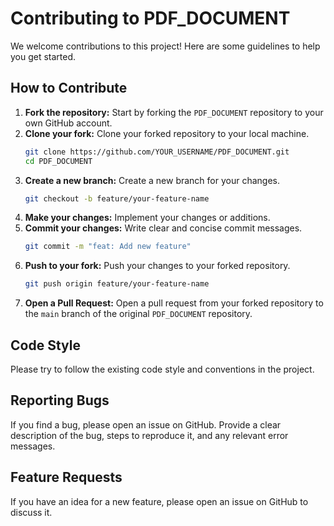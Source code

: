 # Contributing to PDF_DOCUMENT

We welcome contributions to this project! Here are some guidelines to help you get started.

## How to Contribute

1.  **Fork the repository:** Start by forking the `PDF_DOCUMENT` repository to your own GitHub account.
2.  **Clone your fork:** Clone your forked repository to your local machine.
    ```bash
    git clone https://github.com/YOUR_USERNAME/PDF_DOCUMENT.git
    cd PDF_DOCUMENT
    ```
3.  **Create a new branch:** Create a new branch for your changes.
    ```bash
    git checkout -b feature/your-feature-name
    ```
4.  **Make your changes:** Implement your changes or additions.
5.  **Commit your changes:** Write clear and concise commit messages.
    ```bash
    git commit -m "feat: Add new feature"
    ```
6.  **Push to your fork:** Push your changes to your forked repository.
    ```bash
    git push origin feature/your-feature-name
    ```
7.  **Open a Pull Request:** Open a pull request from your forked repository to the `main` branch of the original `PDF_DOCUMENT` repository.

## Code Style

Please try to follow the existing code style and conventions in the project.

## Reporting Bugs

If you find a bug, please open an issue on GitHub. Provide a clear description of the bug, steps to reproduce it, and any relevant error messages.

## Feature Requests

If you have an idea for a new feature, please open an issue on GitHub to discuss it.
